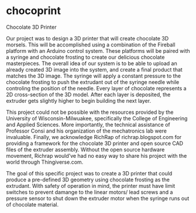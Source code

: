 # chocoprint
Chocolate 3D Printer

Our project was to design a 3D printer that will create chocolate 3D morsels. This will be accomplished using a combination of the Fireball platform with an Arduino control system.  These platforms will be paired with a syringe and chocolate frosting to create our delicious chocolate masterpieces. The overall idea of our system is to be able to upload an already created 3D image into the system, and create a final product that matches the 3D image. The syringe will apply a constant pressure to the chocolate frosting to push the extrudant out of the syringe needle while controling the position of the needle. Every layer of chocolate represents a 2D cross-section of the 3D model. After each layer is deposited, the extruder gets slightly higher to begin building the next layer. 

This project could not be possible with the resources provided by the University of Wisconsin-Milwuakee, specifically the College of Engineering and Applied Sciences. More importantly, the technical assistance of Professor Consi and his organization of the mechatronics lab were invaluable. Finally, we acknowledge RichRap of richrap.blogspot.com for providing a framework for the chocolate 3D printer and open source CAD files of the extruder assembly. Without the open source hardware movement, Richrap would’ve had no easy way to share his project with the world through Thingiverse.com. 

The goal of this specific project was to create a 3D printer that could produce a pre-defined 3D geometry using chocolate frosting as the extrudant. With safety of operation in mind, the printer must have limit switches to prevent damange to the linear motors/ lead screws and a pressure sensor to shut down the extruder motor when the syringe runs out of chocolate material. 
